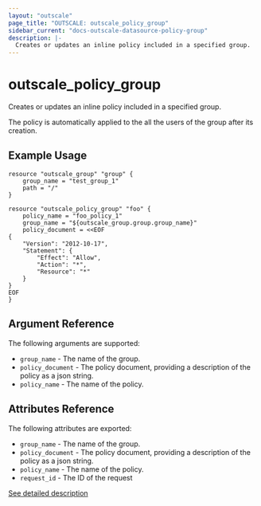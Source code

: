 ```yaml
---
layout: "outscale"
page_title: "OUTSCALE: outscale_policy_group"
sidebar_current: "docs-outscale-datasource-policy-group"
description: |-
  Creates or updates an inline policy included in a specified group.
---
```


# outscale_policy_group

Creates or updates an inline policy included in a specified group.

The policy is automatically applied to the all the users of the group after its creation.

## Example Usage

```hcl
resource "outscale_group" "group" {
    group_name = "test_group_1"
    path = "/"
}

resource "outscale_policy_group" "foo" {
    policy_name = "foo_policy_1"
    group_name = "${outscale_group.group.group_name}"
    policy_document = <<EOF
{
    "Version": "2012-10-17",
    "Statement": {
        "Effect": "Allow",
        "Action": "*",
        "Resource": "*"
    }
}
EOF
}
```

## Argument Reference

The following arguments are supported:

* `group_name` - The name of the group.
* `policy_document` - The policy document, providing a description of the policy as a json string.
* `policy_name` - The name of the policy.

## Attributes Reference

The following attributes are exported:

* `group_name` - The name of the group.
* `policy_document` - The policy document, providing a description of the policy as a json string.
* `policy_name` - The name of the policy.
* `request_id` - The ID of the request

[See detailed description](http://docs.outscale.com/api_eim/operations/Action_PutGroupPolicy_get.html#_api_eim-action_putgrouppolicy_get)
